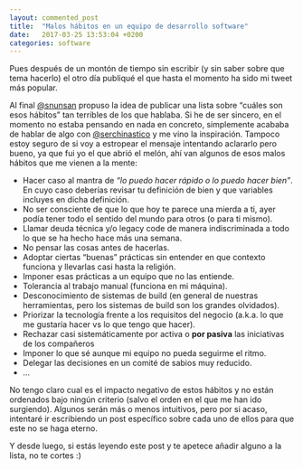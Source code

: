 ```yaml
---
layout: commented_post
title:  "Malos hábitos en un equipo de desarrollo software"
date:   2017-03-25 13:53:04 +0200
categories: software
---
```


Pues después de un montón de tiempo sin escribir (y sin saber sobre que tema hacerlo) el otro día publiqué el que hasta el momento ha sido mi tweet más popular.

Al final [@snunsan](https://twitter.com/snunsan) propuso la idea de publicar una lista sobre “cuáles son esos hábitos” tan terribles de los que hablaba. Si he de ser sincero, en el momento no estaba pensando en nada en concreto, simplemente acababa de hablar de algo con [@serchinastico](https://twitter.com/serchinastico) y me vino la inspiración. Tampoco estoy seguro de si voy a estropear el mensaje intentando aclararlo pero bueno, ya que fui yo el que abrió el melón, ahí van algunos de esos malos hábitos que me vienen a la mente:

* Hacer caso al mantra de _“lo puedo hacer rápido o lo puedo hacer bien”_. En cuyo caso deberías revisar tu definición de bien y que variables incluyes en dicha definición.
* No ser consciente de que lo que hoy te parece una mierda a ti, ayer podía tener todo el sentido del mundo para otros (o para ti mismo).
* Llamar deuda técnica y/o legacy code de manera indiscriminada a todo lo que se ha hecho hace más una semana.
* No pensar las cosas antes de hacerlas.
* Adoptar ciertas “buenas” prácticas sin entender en que contexto funciona y llevarlas casi hasta la religión.
* Imponer esas prácticas a un equipo que no las entiende.
* Tolerancia al trabajo manual (funciona en mi máquina).
* Desconocimiento de sistemas de build (en general de nuestras herramientas, pero los sistemas de build son los grandes olvidados).
* Priorizar la tecnología frente a los requisitos del negocio (a.k.a. lo que me gustaría hacer vs lo que tengo que hacer).
* Rechazar casi sistemáticamente por activa o **por pasiva** las iniciativas de los compañeros
* Imponer lo que sé aunque mi equipo no pueda seguirme el ritmo.
* Delegar las decisiones en un comité de sabios muy reducido.
* …

No tengo claro cual es el impacto negativo de estos hábitos y no están ordenados bajo ningún criterio (salvo el orden en el que me han ido surgiendo). Algunos serán más o menos intuitivos, pero por si acaso, intentaré ir escribiendo un post específico sobre cada uno de ellos para que este no se haga eterno.

Y desde luego, si estás leyendo este post y te apetece añadir alguno a la lista, no te cortes :)
